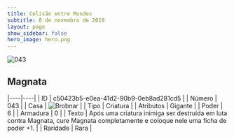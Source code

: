 ```yaml
---
title: Colisão entre Mundos
subtitle: 8 de novembro de 2019
layout: page
show_sidebar: false
hero_image: hero.png
---
```


![043](https://cdn.keyforgegame.com/media/card_front/pt/452_043_CXHWC4292848_pt.png)

## Magnata

|----|----|
| ID | c50423b5-e0ea-41d2-90b9-0eb8ad281cd5 |
| Número | 043 |
| Casa | ![Brobnar](https://archonarcana.com/images/thumb/e/e0/Brobnar.png/22px-Brobnar.png "Brobnar") |
| Tipo | Criatura |
| Atributos | Gigante |
| Poder | 6 |
| Armadura | 0 |
| Texto | Após uma criatura inimiga ser destruída em luta contra Magnata, cure Magnata completamente e coloque nele uma ficha de poder +1. |
| Raridade | Rara |
